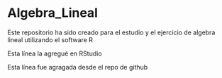 # Algebra_Lineal
Este repositorio ha sido creado para el estudio y el ejercicio de algebra lineal utilizando el software R

Esta línea la agregué en RStudio

Esta línea fue agragada desde el repo de github
